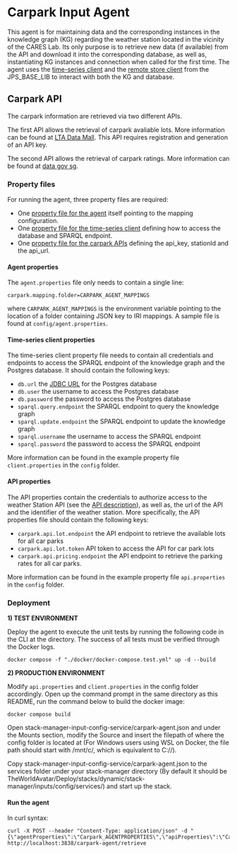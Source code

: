 # Carpark Input Agent

This agent is for maintaining data and the corresponding instances in the knowledge graph (KG) regarding the weather station located in the vicinity of the CARES Lab. Its only purpose is to retrieve new data (if available) from the API and download it into 
the corresponding database, as well as, instantiating KG instances and connection when called for the first time. The 
agent uses the [time-series client](https://github.com/cambridge-cares/TheWorldAvatar/tree/develop/JPS_BASE_LIB/src/main/java/uk/ac/cam/cares/jps/base/timeseries) and the [remote store client](https://github.com/cambridge-cares/TheWorldAvatar/blob/main/JPS_BASE_LIB/src/main/java/uk/ac/cam/cares/jps/base/query/RemoteStoreClient.java)
from the JPS_BASE_LIB to interact with both the KG and database.

## Carpark API
The carpark information are retrieved via two different APIs.

The first API allows the retrieval of carpark avaliable lots. More information can be found at [LTA Data Mall](https://datamall.lta.gov.sg/content/datamall/en/dynamic-data.html). This API requires registration and generation of an API key.

The second API allows the retrieval of carpark ratings. More information can be found at [data gov sg](https://beta.data.gov.sg/collections/325/view).

### Property files
For running the agent, three property files are required:
- One [property file for the agent](#agent-properties) itself pointing to the mapping configuration.
- One [property file for the time-series client](#time-series-client-properties) defining how to access the database and SPARQL endpoint.
- One [property file for the carpark APIs](#api-properties) defining the api_key, stationId and the api_url.

#### Agent properties
The `agent.properties` file only needs to contain a single line:
```
carpark.mapping.folder=CARPARK_AGENT_MAPPINGS
```
where `CARPARK_AGENT_MAPPINGS` is the environment variable pointing to the location of a folder containing JSON key to IRI mappings. 
A sample file is found at `config/agent.properties`. 

#### Time-series client properties
The time-series client property file needs to contain all credentials and endpoints to access the SPARQL endpoint of the knowledge graph and the Postgres database. It should contain the following keys:
- `db.url` the [JDBC URL](https://www.postgresql.org/docs/7.4/jdbc-use.html) for the Postgres database
- `db.user` the username to access the Postgres database
- `db.password` the password to access the Postgres database
- `sparql.query.endpoint` the SPARQL endpoint to query the knowledge graph
- `sparql.update.endpoint` the SPARQL endpoint to update the knowledge graph
- `sparql.username` the username to access the SPARQL endpoint
- `sparql.password` the password to access the SPARQL endpoint

More information can be found in the example property file `client.properties` in the `config` folder.

#### API properties
The API properties contain the credentials to authorize access to the weather Station API (see the [API description](#Weather-Station-API)),
as well as, the url of the API and the identifier of the weather station. More specifically, the API properties file should contain the following keys:
- `carpark.api.lot.endpoint` the API endpoint to retrieve the available lots for all car parks
- `carpark.api.lot.token` API token to access the API for car park lots
- `carpark.api.pricing.endpoint` the API endpoint to retrieve the parking rates for all car parks.

More information can be found in the example property file `api.properties` in the `config` folder.

### Deployment

**1) TEST ENVIRONMENT**

Deploy the agent to execute the unit tests by running the following code in the CLI at the <root> directory.
The success of all tests must be verified through the Docker logs.
```
docker compose -f "./docker/docker-compose.test.yml" up -d --build
```

**2) PRODUCTION ENVIRONMENT**

Modify `api.properties` and `client.properties` in the config folder accordingly. Open up the command prompt in the same directory as this README, run the command below to build the docker image:
```
docker compose build
```
Open stack-manager-input-config-service/carpark-agent.json and under the Mounts section, modify the Source and insert the filepath of where the config folder is located at (For Windows users using WSL on Docker, the file path should start with /mnt/c/, which is equivalent to C://).

Copy stack-manager-input-config-service/carpark-agent.json to the services folder under your stack-manager directory (By default it should be TheWorldAvatar/Deploy/stacks/dynamic/stack-manager/inputs/config/services/) and start up the stack.

#### Run the agent
In curl syntax:
```
curl -X POST --header "Content-Type: application/json" -d "{\"agentProperties\":\"Carpark_AGENTPROPERTIES\",\"apiProperties\":\"Carpark_APIPROPERTIES\",\"clientProperties\":\"Carpark_CLIENTPROPERTIES\"}" http://localhost:3838/carpark-agent/retrieve
```